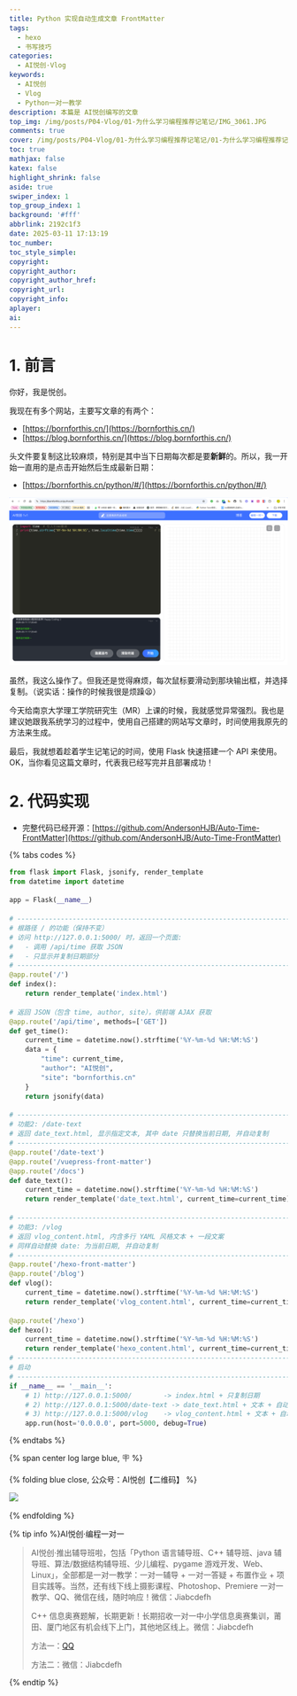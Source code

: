 ```yaml
---
title: Python 实现自动生成文章 FrontMatter
tags:
  - hexo
  - 书写技巧
categories:
  - AI悦创·Vlog
keywords:
  - AI悦创
  - Vlog
  - Python一对一教学
description: 本篇是 AI悦创编写的文章
top_img: /img/posts/P04-Vlog/01-为什么学习编程推荐记笔记/IMG_3061.JPG
comments: true
cover: /img/posts/P04-Vlog/01-为什么学习编程推荐记笔记/01-为什么学习编程推荐记笔记.webp
toc: true
mathjax: false
katex: false
highlight_shrink: false
aside: true
swiper_index: 1
top_group_index: 1
background: '#fff'
abbrlink: 2192c1f3
date: 2025-03-11 17:13:19
toc_number:
toc_style_simple:
copyright:
copyright_author:
copyright_author_href:
copyright_url:
copyright_info:
aplayer:
ai:
---
```

# 1. 前言

你好，我是悦创。

我现在有多个网站，主要写文章的有两个：

- [https://bornforthis.cn/](https://bornforthis.cn/)
- [https://blog.bornforthis.cn/](https://blog.bornforthis.cn/)

头文件要复制这比较麻烦，特别是其中当下日期每次都是要**新鲜**的。所以，我一开始一直用的是点击开始然后生成最新日期：

- [https://bornforthis.cn/python/#/](https://bornforthis.cn/python/#/)

![](<04-Python实现自动生成文章 FrontMatter/image.png>)

虽然，我这么操作了。但我还是觉得麻烦，每次鼠标要滑动到那块输出框，并选择复制。（说实话：操作的时候我很是烦躁😫）

今天给南京大学理工学院研究生（MR）上课的时候，我就感觉异常强烈。我也是建议她跟我系统学习的过程中，使用自己搭建的网站写文章时，时间使用我原先的方法来生成。

最后，我就想着趁着学生记笔记的时间，使用 Flask 快速搭建一个 API 来使用。OK，当你看见这篇文章时，代表我已经写完并且部署成功！

# 2. 代码实现

- 完整代码已经开源：[https://github.com/AndersonHJB/Auto-Time-FrontMatter](https://github.com/AndersonHJB/Auto-Time-FrontMatter)

{% tabs codes %}

<!-- tab app.py -->

```python
from flask import Flask, jsonify, render_template
from datetime import datetime

app = Flask(__name__)

# ----------------------------------------------------------------------------
# 根路径 / 的功能（保持不变）
# 访问 http://127.0.0.1:5000/ 时，返回一个页面:
#   - 调用 /api/time 获取 JSON
#   - 只显示并复制日期部分
# ----------------------------------------------------------------------------
@app.route('/')
def index():
    return render_template('index.html')

# 返回 JSON（包含 time, author, site），供前端 AJAX 获取
@app.route('/api/time', methods=['GET'])
def get_time():
    current_time = datetime.now().strftime('%Y-%m-%d %H:%M:%S')
    data = {
        "time": current_time,
        "author": "AI悦创",
        "site": "bornforthis.cn"
    }
    return jsonify(data)

# ----------------------------------------------------------------------------
# 功能2: /date-text
# 返回 date_text.html, 显示指定文本, 其中 date 只替换当前日期, 并自动复制
# ----------------------------------------------------------------------------
@app.route('/date-text')
@app.route('/vuepress-front-matter')
@app.route('/docs')
def date_text():
    current_time = datetime.now().strftime('%Y-%m-%d %H:%M:%S')
    return render_template('date_text.html', current_time=current_time)

# ----------------------------------------------------------------------------
# 功能3: /vlog
# 返回 vlog_content.html, 内含多行 YAML 风格文本 + 一段文案
# 同样自动替换 date: 为当前日期, 并自动复制
# ----------------------------------------------------------------------------
@app.route('/hexo-front-matter')
@app.route('/blog')
def vlog():
    current_time = datetime.now().strftime('%Y-%m-%d %H:%M:%S')
    return render_template('vlog_content.html', current_time=current_time)

@app.route('/hexo')
def hexo():
    current_time = datetime.now().strftime('%Y-%m-%d %H:%M:%S')
    return render_template('hexo_content.html', current_time=current_time)
# ----------------------------------------------------------------------------
# 启动
# ----------------------------------------------------------------------------
if __name__ == '__main__':
    # 1) http://127.0.0.1:5000/        -> index.html + 只复制日期
    # 2) http://127.0.0.1:5000/date-text -> date_text.html + 文本 + 自动复制
    # 3) http://127.0.0.1:5000/vlog    -> vlog_content.html + 文本 + 自动复制
    app.run(host='0.0.0.0', port=5000, debug=True)
```

<!-- end -->



{% endtabs %}


{% span center log large blue, 🪧 %}

{% folding blue close, 公众号：AI悦创【二维码】 %}

![](https://bornforthis.cn/gzh.jpg)

{% endfolding %}

{% tip info %}AI悦创·编程一对一

> AI悦创·推出辅导班啦，包括「Python 语言辅导班、C++ 辅导班、java 辅导班、算法/数据结构辅导班、少儿编程、pygame 游戏开发、Web、Linux」，全部都是一对一教学：一对一辅导 + 一对一答疑 + 布置作业 + 项目实践等。当然，还有线下线上摄影课程、Photoshop、Premiere 一对一教学、QQ、微信在线，随时响应！微信：Jiabcdefh
>
> C++ 信息奥赛题解，长期更新！长期招收一对一中小学信息奥赛集训，莆田、厦门地区有机会线下上门，其他地区线上。微信：Jiabcdefh
>
> 方法一：[QQ](http://wpa.qq.com/msgrd?v=3&uin=1432803776&site=qq&menu=yes)
>
> 方法二：微信：Jiabcdefh

{% endtip %}
